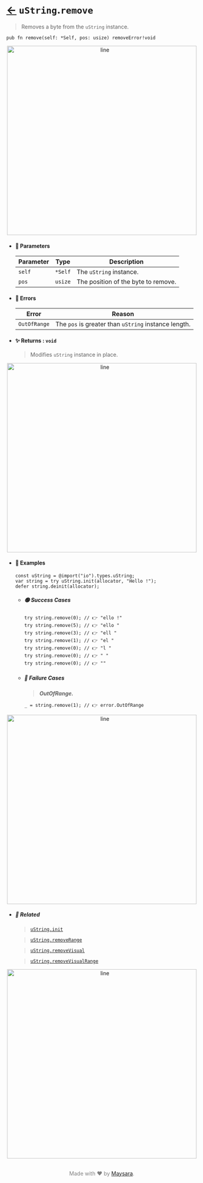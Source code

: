 # [←](../uString.md) `uString`.`remove`

> Removes a byte from the `uString` instance.

```zig
pub fn remove(self: *Self, pos: usize) removeError!void
```


<div align="center">
<img src="https://raw.githubusercontent.com/maysara-elshewehy/io-bench/refs/heads/main/dist/img/md/line.png" alt="line" style="width:500px;"/>
</div>

- #### 🧩 Parameters

    | Parameter | Type    | Description                         |
    | --------- | ------- | ----------------------------------- |
    | `self`    | `*Self` | The `uString` instance.             |
    | `pos`     | `usize` | The position of the byte to remove. |

- #### 🚫 Errors

    | Error        | Reason                                               |
    | ------------ | ---------------------------------------------------- |
    | `OutOfRange` | The `pos` is greater than `uString` instance length. |

- #### ✨ Returns : `void`

    > Modifies `uString` instance in place.

<div align="center">
<img src="https://raw.githubusercontent.com/maysara-elshewehy/io-bench/refs/heads/main/dist/img/md/line.png" alt="line" style="width:500px;"/>
</div>

- #### 🧪 Examples

    ```zig
    const uString = @import("io").types.uString;
    var string = try uString.init(allocator, "Hello !");
    defer string.deinit(allocator);
    ```

    - ##### 🟢 Success Cases

        ```zig
        try string.remove(0); // 👉 "ello !"
        try string.remove(5); // 👉 "ello "
        try string.remove(3); // 👉 "ell "
        try string.remove(1); // 👉 "el "
        try string.remove(0); // 👉 "l "
        try string.remove(0); // 👉 " "
        try string.remove(0); // 👉 ""
        ```

    - ##### 🔴 Failure Cases

        > **_OutOfRange._**

        ```zig
        _ = string.remove(1); // 👉 error.OutOfRange
        ```

<div align="center">
<img src="https://raw.githubusercontent.com/maysara-elshewehy/io-bench/refs/heads/main/dist/img/md/line.png" alt="line" style="width:500px;"/>
</div>

- ##### 🔗 Related

  > [`uString.init`](./init.md)

  > [`uString.removeRange`](./removeRange.md)

  > [`uString.removeVisual`](./removeVisual.md)

  > [`uString.removeVisualRange`](./removeVisualRange.md)

<div align="center">
<img src="https://raw.githubusercontent.com/maysara-elshewehy/io-bench/refs/heads/main/dist/img/md/line.png" alt="line" style="width:500px;"/>
</div>

<p align="center" style="color:grey;"><br />Made with ❤️ by <a href="http://github.com/maysara-elshewehy" target="blank">Maysara</a>.</p>